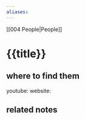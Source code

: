 ```yaml
---
aliases: 
---
```


[[004 People|People]]

# {{title}}

## where to find them
youtube: 
website: 

## related notes

